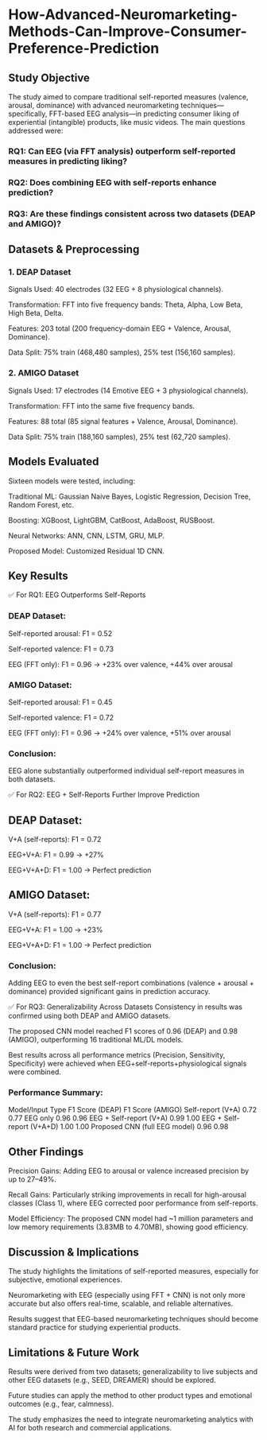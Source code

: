 # How-Advanced-Neuromarketing-Methods-Can-Improve-Consumer-Preference-Prediction

## Study Objective

The study aimed to compare traditional self-reported measures (valence, arousal, dominance) with advanced neuromarketing techniques—specifically, FFT-based EEG analysis—in predicting consumer liking of experiential (intangible) products, like music videos. The main questions addressed were:

### RQ1: Can EEG (via FFT analysis) outperform self-reported measures in predicting liking?

### RQ2: Does combining EEG with self-reports enhance prediction?

### RQ3: Are these findings consistent across two datasets (DEAP and AMIGO)?

## Datasets & Preprocessing

### 1. DEAP Dataset
Signals Used: 40 electrodes (32 EEG + 8 physiological channels).

Transformation: FFT into five frequency bands: Theta, Alpha, Low Beta, High Beta, Delta.

Features: 203 total (200 frequency-domain EEG + Valence, Arousal, Dominance).

Data Split: 75% train (468,480 samples), 25% test (156,160 samples).

### 2. AMIGO Dataset
Signals Used: 17 electrodes (14 Emotive EEG + 3 physiological channels).

Transformation: FFT into the same five frequency bands.

Features: 88 total (85 signal features + Valence, Arousal, Dominance).

Data Split: 75% train (188,160 samples), 25% test (62,720 samples).

## Models Evaluated
Sixteen models were tested, including:

Traditional ML: Gaussian Naive Bayes, Logistic Regression, Decision Tree, Random Forest, etc.

Boosting: XGBoost, LightGBM, CatBoost, AdaBoost, RUSBoost.

Neural Networks: ANN, CNN, LSTM, GRU, MLP.

Proposed Model: Customized Residual 1D CNN.

## Key Results
✅ For RQ1: EEG Outperforms Self-Reports

### DEAP Dataset:

Self-reported arousal: F1 = 0.52

Self-reported valence: F1 = 0.73

EEG (FFT only): F1 = 0.96 → +23% over valence, +44% over arousal

### AMIGO Dataset:

Self-reported arousal: F1 = 0.45

Self-reported valence: F1 = 0.72

EEG (FFT only): F1 = 0.96 → +24% over valence, +51% over arousal

### Conclusion:

EEG alone substantially outperformed individual self-report measures in both datasets.

✅ For RQ2: EEG + Self-Reports Further Improve Prediction
## DEAP Dataset:

V+A (self-reports): F1 = 0.72

EEG+V+A: F1 = 0.99 → +27%

EEG+V+A+D: F1 = 1.00 → Perfect prediction

## AMIGO Dataset:

V+A (self-reports): F1 = 0.77

EEG+V+A: F1 = 1.00 → +23%

EEG+V+A+D: F1 = 1.00 → Perfect prediction

### Conclusion: 

Adding EEG to even the best self-report combinations (valence + arousal + dominance) provided significant gains in prediction accuracy.

✅ For RQ3: Generalizability Across Datasets
Consistency in results was confirmed using both DEAP and AMIGO datasets.

The proposed CNN model reached F1 scores of 0.96 (DEAP) and 0.98 (AMIGO), outperforming 16 traditional ML/DL models.

Best results across all performance metrics (Precision, Sensitivity, Specificity) were achieved when EEG+self-reports+physiological signals were combined.

### Performance Summary:
Model/Input Type	F1 Score (DEAP)	F1 Score (AMIGO)
Self-report (V+A)	0.72	0.77
EEG only	0.96	0.96
EEG + Self-report (V+A)	0.99	1.00
EEG + Self-report (V+A+D)	1.00	1.00
Proposed CNN (full EEG model)	0.96	0.98

## Other Findings

Precision Gains: Adding EEG to arousal or valence increased precision by up to 27–49%.

Recall Gains: Particularly striking improvements in recall for high-arousal classes (Class 1), where EEG corrected poor performance from self-reports.

Model Efficiency: The proposed CNN model had ~1 million parameters and low memory requirements (3.83MB to 4.70MB), showing good efficiency.

## Discussion & Implications
The study highlights the limitations of self-reported measures, especially for subjective, emotional experiences.

Neuromarketing with EEG (especially using FFT + CNN) is not only more accurate but also offers real-time, scalable, and reliable alternatives.

Results suggest that EEG-based neuromarketing techniques should become standard practice for studying experiential products.

## Limitations & Future Work
Results were derived from two datasets; generalizability to live subjects and other EEG datasets (e.g., SEED, DREAMER) should be explored.

Future studies can apply the method to other product types and emotional outcomes (e.g., fear, calmness).

The study emphasizes the need to integrate neuromarketing analytics with AI for both research and commercial applications.
